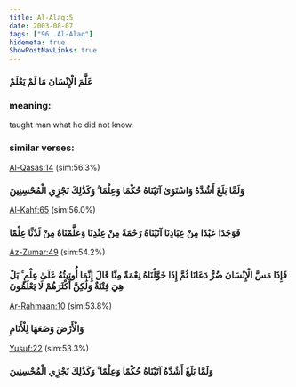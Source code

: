 ```yaml
---
title: Al-Alaq:5
date: 2003-08-07
tags: ["96 .Al-Alaq"]
hidemeta: true 
ShowPostNavLinks: true 
---
```

### عَلَّمَ الْإِنْسَانَ مَا لَمْ يَعْلَمْ
### meaning: 
taught man what he did not know.
### similar verses: 

[Al-Qasas:14](/28/14) (sim:56.3%)

### وَلَمَّا بَلَغَ أَشُدَّهُ وَاسْتَوَىٰ آتَيْنَاهُ حُكْمًا وَعِلْمًا ۚ وَكَذَٰلِكَ نَجْزِي الْمُحْسِنِينَ

[Al-Kahf:65](/18/65) (sim:56.0%)

### فَوَجَدَا عَبْدًا مِنْ عِبَادِنَا آتَيْنَاهُ رَحْمَةً مِنْ عِنْدِنَا وَعَلَّمْنَاهُ مِنْ لَدُنَّا عِلْمًا

[Az-Zumar:49](/39/49) (sim:54.2%)

### فَإِذَا مَسَّ الْإِنْسَانَ ضُرٌّ دَعَانَا ثُمَّ إِذَا خَوَّلْنَاهُ نِعْمَةً مِنَّا قَالَ إِنَّمَا أُوتِيتُهُ عَلَىٰ عِلْمٍ ۚ بَلْ هِيَ فِتْنَةٌ وَلَٰكِنَّ أَكْثَرَهُمْ لَا يَعْلَمُونَ

[Ar-Rahmaan:10](/55/10) (sim:53.8%)

### وَالْأَرْضَ وَضَعَهَا لِلْأَنَامِ

[Yusuf:22](/12/22) (sim:53.3%)

### وَلَمَّا بَلَغَ أَشُدَّهُ آتَيْنَاهُ حُكْمًا وَعِلْمًا ۚ وَكَذَٰلِكَ نَجْزِي الْمُحْسِنِينَ
